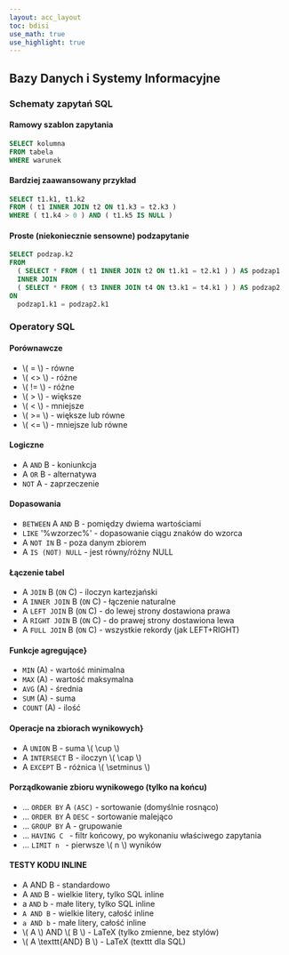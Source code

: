```yaml
---
layout: acc_layout
toc: bdisi
use_math: true
use_highlight: true
---
```


Bazy Danych i Systemy Informacyjne
---

### Schematy zapytań SQL

#### Ramowy szablon zapytania
```sql
SELECT kolumna
FROM tabela
WHERE warunek
```

#### Bardziej zaawansowany przykład
```sql
SELECT t1.k1, t1.k2
FROM ( t1 INNER JOIN t2 ON t1.k3 = t2.k3 )
WHERE ( t1.k4 > 0 ) AND ( t1.k5 IS NULL )
```

#### Proste (niekoniecznie sensowne) podzapytanie
```sql
SELECT podzap.k2
FROM 
  ( SELECT * FROM ( t1 INNER JOIN t2 ON t1.k1 = t2.k1 ) ) AS podzap1
  INNER JOIN
  ( SELECT * FROM ( t3 INNER JOIN t4 ON t3.k1 = t4.k1 ) ) AS podzap2
ON
  podzap1.k1 = podzap2.k1
```

### Operatory SQL

#### Porównawcze
* \\( = \\)  -  równe 
* \\( <> \\) -  różne 
* \\( != \\) -  różne 
* \\( > \\)  -  większe 
* \\( < \\)  -  mniejsze 
* \\( >= \\) -  większe lub równe 
* \\( <= \\) -  mniejsze lub równe 

#### Logiczne
* A `AND` B - koniunkcja 
* A `OR` B  - alternatywa 
* `NOT` A   - zaprzeczenie 


#### Dopasowania
* `BETWEEN` A `AND` B - pomiędzy dwiema wartościami 
* `LIKE` '\%wzorzec\%'       - dopasowanie ciągu znaków do wzorca 
* A `NOT IN` B               - poza danym zbiorem 
* A `IS (NOT) NULL`          - jest równy/różny NULL 

#### Łączenie tabel 
* A `JOIN` B (`ON` C)       - iloczyn kartezjański               
* A `INNER JOIN` B (`ON` C) - łączenie naturalne                 
* A `LEFT JOIN` B (`ON` C)  - do lewej strony dostawiona prawa   
* A `RIGHT JOIN` B (`ON` C) - do prawej strony dostawiona lewa   
* A `FULL JOIN` B (`ON` C)  - wszystkie rekordy (jak LEFT+RIGHT) 

#### Funkcje agregujące}
* `MIN` (A)   - wartość minimalna  
* `MAX` (A)   - wartość maksymalna 
* `AVG` (A)   - średnia            
* `SUM` (A)   - suma               
* `COUNT` (A) - ilość              

#### Operacje na zbiorach wynikowych}

* A `UNION` B     - suma \\( \cup \\)         
* A `INTERSECT` B - iloczyn \\( \cap \\)  
* A `EXCEPT` B    - różnica \\( \setminus \\)  

#### Porządkowanie zbioru wynikowego (tylko na końcu)
* ... `ORDER BY` A `(ASC)` - sortowanie (domyślnie rosnąco)                   
* ... `ORDER BY` A `DESC`  - sortowanie malejąco                              
* ... `GROUP BY` A       - grupowanie                                       
* ... `HAVING C `        - filtr końcowy, po wykonaniu właściwego zapytania 
* ... `LIMIT n `         - pierwsze \\( n \\) wyników                           

#### TESTY KODU INLINE
* A AND B - standardowo 
* A `AND` B - wielkie litery, tylko SQL inline 
* a `AND` b - małe litery, tylko SQL inline 
* `A AND B` - wielkie litery, całość inline 
* `a AND b` - małe litery, całość inline 
* \\( A \\) AND \\( B \\) - LaTeX (tylko zmienne, bez stylów)
* \\( A \texttt{AND} B \\) - LaTeX (texttt dla SQL)
